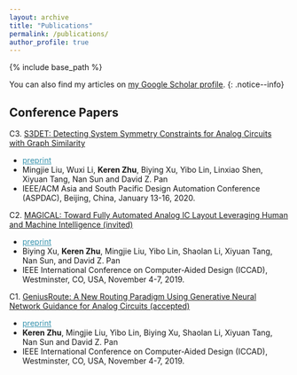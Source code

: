 ```yaml
---
layout: archive
title: "Publications"
permalink: /publications/
author_profile: true
---
```


{% include base_path %}

You can also find my articles on <a href="{{author.googlescholar}}">my Google Scholar profile</a>.
{: .notice--info}
            
            
Conference Papers
-------

C3. [S3DET: Detecting System Symmetry Constraints for Analog Circuits with Graph Similarity](http://doi.acm.org/) 
   * <a href="/publications/papers/A_ASPDAC2020_liu" style="color:#3793ae">preprint</a>
   * Mingjie Liu, Wuxi Li, **Keren Zhu**, Biying Xu, Yibo Lin, Linxiao Shen, Xiyuan Tang, Nan Sun and David Z. Pan
   * IEEE/ACM Asia and South Pacific Design Automation Conference (ASPDAC),  Beijing, China, January 13-16, 2020.

C2. [MAGICAL: Toward Fully Automated Analog IC Layout Leveraging Human and Machine Intelligence (invited)](http://doi.acm.org/) 
   * <a href="/publications/papers/A_ICCAD2019_xu" style="color:#3793ae">preprint</a>
   * Biying Xu, **Keren Zhu**, Mingjie Liu, Yibo Lin, Shaolan Li, Xiyuan Tang, Nan Sun, and David Z. Pan
   * IEEE International Conference on Computer-Aided Design (ICCAD),  Westminster, CO, USA, November 4-7, 2019.
   
C1. [GeniusRoute: A New Routing Paradigm Using Generative Neural Network Guidance for Analog Circuits (accepted)](http://doi.acm.org/) 
   * <a href="/publications/papers/AR_ICCAD2019_zhu" style="color:#3793ae">preprint</a>
   * **Keren Zhu**, Mingjie Liu, Yibo Lin, Biying Xu, Shaolan Li, Xiyuan Tang, Nan Sun and David Z. Pan
   * IEEE International Conference on Computer-Aided Design (ICCAD),  Westminster, CO, USA, November 4-7, 2019.
